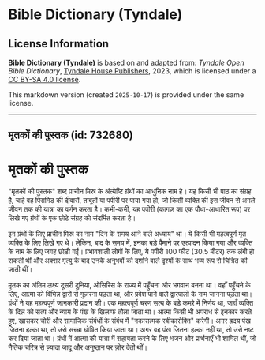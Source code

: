 # Bible Dictionary (Tyndale)

## License Information

**Bible Dictionary (Tyndale)** is based on and adapted from: _Tyndale Open Bible Dictionary_, [Tyndale House Publishers](https://tyndaleopenresources.com/), 2023, which is licensed under a [CC BY-SA 4.0 license](https://creativecommons.org/licenses/by-sa/4.0/legalcode.en).

This markdown version (created `2025-10-17`) is provided under the same license.



--------------------------------

## मृतकों की पुस्तक (id: 732680)

मृतकों की पुस्तक
================

"मृतकों की पुस्तक" शब्द प्राचीन मिस्र के अंत्येष्टि ग्रंथों का आधुनिक नाम है। यह किसी भी पाठ का संग्रह है, चाहे वह पिरामिड की दीवारों, ताबूतों या पपीरी पर पाया गया हो, जो किसी व्यक्ति की इस जीवन से अगले जीवन तक की यात्रा का वर्णन करता है। कभी\-कभी, यह पपीरी (कागज़ का एक पौधा\-आधारित रूप) पर लिखे गए ग्रंथों के एक छोटे संग्रह को संदर्भित करता है।

इन ग्रंथों के लिए प्राचीन मिस्र का नाम "दिन के समय आने वाले अध्याय" था। ये किसी भी महत्वपूर्ण मृत व्यक्ति के लिए लिखे गए थे। लेकिन, बाद के समय में, इनका बड़े पैमाने पर उत्पादन किया गया और व्यक्ति के नाम के लिए जगह छोड़ी गई। प्रभावशाली लोगों के लिए, ये पपीरी 100 फीट (30\.5 मीटर) तक लंबी हो सकती थीं और अक्सर मृत्यु के बाद उनके अनुभवों को दर्शाने वाले दृश्यों के साथ भव्य रूप से चित्रित की जाती थीं।

मृतक का अंतिम लक्ष्य दूसरी दुनिया, ओसिरिस के राज्य में पहुँचना और भगवान बनना था। वहाँ पहुँचने के लिए, आत्मा को विभिन्न द्वारों से गुज़रना पड़ता था, और प्रवेश पाने वाले द्वारपालों के नाम जानना पड़ता था। ग्रंथों ने यह महत्वपूर्ण जानकारी प्रदान की। एक महत्वपूर्ण चरण सत्य के बड़े कमरे में निर्णय था, जहाँ व्यक्ति के दिल को सत्य और न्याय के पंख के खिलाफ तौला जाता था। आत्मा किसी भी अपराध से इनकार करते हुए, खासकर चोरी और सामाजिक संबंधों के संबंध में "नकारात्मक स्वीकारोक्ति" करेगी। अगर ह्रदय पंख जितना हल्का था, तो उसे सच्चा घोषित किया जाता था। अगर वह पंख जितना हल्का नहीं था, तो उसे नष्ट कर दिया जाता था। ग्रंथों में आत्मा की यात्रा में सहायता करने के लिए भजन और प्रार्थनाएँ भी शामिल थीं, जो नैतिक चरित्र से ज़्यादा जादू और अनुष्ठान पर ज़ोर देती थीं।


